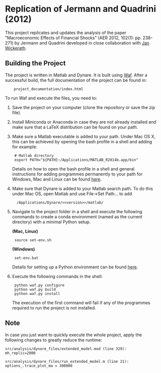 Replication of Jermann and Quadrini (2012)
==========================================

This project replicates and updates the analysis of the paper "Macroeconomic Effects of Financial Shocks" (AER 2012, 102(1): pp. 238-271) by Jermann and Quadrini developed in close collaboration with [Jan Wickerath](https://github.com/JanWickerath).

Building the Project
--------------------

The project is written in Matlab and Dynare. It is built using [Waf](https://code.google.com/p/waf/). After a successful build, the full documentation of the project can be found in:
				
		project_documentation/index.html 


To run Waf and execute the files, you need to:

1. Save the project on your computer (clone the repository or save the zip file).

2. Install Miniconda or Anaconda in case they are not already installed and make sure that a LaTeX distribution can be found on your path.

3. Make sure a Matlab executable is added to your path. Under Mac OS X, this can be achieved by opening the bash profile in a shell and adding for example:

        # Matlab directory
        export PATH="${PATH}:/Applications/MATLAB_R2014b.app/bin"

    Details on how to open the bash profile in a shell and general instructions for adding programmes permanently to your path for Windows, Mac and Linux can be found [here](http://hmgaudecker.github.io/econ-python-environment/paths.html).

4. Make sure that Dynare is added to your Matlab search path. To do this under Mac OS, open Matlab and use File->Set Path... to add

         /Applications/Dynare/<<version>>/matlab/

5. Navigate to the project folder in a shell and execute the following commands to create a conda environment (named as the current directory) with a minimal Python setup.

   **(Mac, Linux)**

        source set-env.sh

   **(Windows)**

        set-env.bat

     Details for setting up a Python environment can be found [here](http://hmgaudecker.github.io/econ-python-environment/).

6. Execute the following commands in the shell:

        python waf.py configure
        python waf.py build
        python waf.py install

    The execution of the first command will fail if any of the programmes required to run the project is not installed.

Note
----

In case you just want to quickly execute the whole project, apply the following changes to greatly reduce the runtime:
    
    src/analysis/dynare_files/extended_model.mod (line 329): mh_replic=2000

    src/analysis/dynare_files/run_extended_model.m (line 21): options_.trace_plot_ma = 300000 
